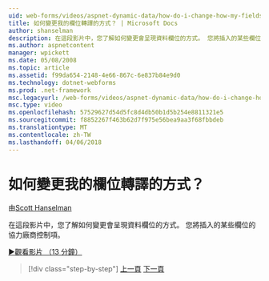 ```yaml
---
uid: web-forms/videos/aspnet-dynamic-data/how-do-i-change-how-my-fields-render
title: 如何變更我的欄位轉譯的方式？ | Microsoft Docs
author: shanselman
description: 在這段影片中，您了解如何變更會呈現資料欄位的方式。 您將插入的某些欄位的協力廠商控制項。
ms.author: aspnetcontent
manager: wpickett
ms.date: 05/08/2008
ms.topic: article
ms.assetid: f99da654-2148-4e66-867c-6e837b84e9d0
ms.technology: dotnet-webforms
ms.prod: .net-framework
msc.legacyurl: /web-forms/videos/aspnet-dynamic-data/how-do-i-change-how-my-fields-render
msc.type: video
ms.openlocfilehash: 57529627d54d5fc8d4db50b1d5b254e8811321e5
ms.sourcegitcommit: f8852267f463b62d7f975e56bea9aa3f68fbbdeb
ms.translationtype: MT
ms.contentlocale: zh-TW
ms.lasthandoff: 04/06/2018
---
```

<a name="how-do-i-change-how-my-fields-render"></a>如何變更我的欄位轉譯的方式？
====================
由[Scott Hanselman](https://github.com/shanselman)

在這段影片中，您了解如何變更會呈現資料欄位的方式。 您將插入的某些欄位的協力廠商控制項。

[&#9654;觀看影片 （13 分鐘）](https://channel9.msdn.com/Blogs/ASP-NET-Site-Videos/how-do-i-change-how-my-fields-render)

> [!div class="step-by-step"]
> [上一頁](how-do-i-enable-inline-gridview-editing.md)
> [下一頁](how-do-i-handle-business-logic-exceptions.md)
